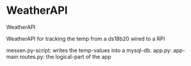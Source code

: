 # WeatherAPI
WeatherAPI

WeatherAPI for tracking the temp from a ds18b20 wired to a RPI

messen.py-script: writes the temp-values into a mysql-db.
app.py: app-main
routes.py: the logical-part of the app
